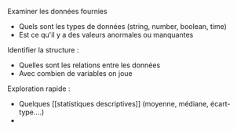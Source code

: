 Examiner les données fournies
- Quels sont les types de données (string, number, boolean, time)
- Est ce qu'il y a des valeurs anormales ou manquantes 

Identifier la structure : 
- Quelles sont les relations entre les données
- Avec combien de variables on joue

Exploration rapide :
- Quelques [[statistiques descriptives]] (moyenne, médiane, écart-type....)
- 